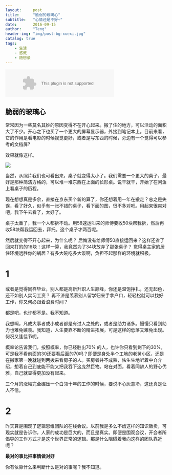 ```yaml
---
layout:     post
title:      "脆弱的玻璃心"
subtitle:   "心情还是不好~"
date:       2016-09-15
author:     "Teng"
header-img: "img/post-bg-xuexi.jpg"
catalog: true
tags:
    - 生活
    - 感慨
    - 随想录
---
```


<embed src="http://music.163.com/style/swf/widget.swf?sid=26523125&type=2&auto=1&width=320&height=66" width="340" height="86" style="center"  allowNetworking="all">


## 脆弱的玻璃心

常常因为一些莫名其妙的原因变得不在开心起来。搬了住的地方，可以活动的面积大了不少。开心之下也买了一个更大的屏幕显示器，外接到笔记本上。目前来看，它的作用是看电影的时候视觉更好，或者是写东西的时候，旁边有一个觉得可以参考的文档屏?

效果就像这样。

![](http://7xtgob.com2.z0.glb.clouddn.com/16-9-14/16076365.jpg)

当然，从照片我们也可看出来，桌子就变得太小了。我们需要一个更大的桌子，最好是那种简洁方格的，可以堆一堆东西在上面的长形桌。说干就干，开始了在闲鱼上看桌子的历程。

现在想想真是多余，直接在京东买个新的算了，你还想着用一年在搬走？总之是失误，看了好久，似乎有一张不错的桌子，看下面的图，很不多对吧。用起来很爽对吧，我下午去看了，太好了。

桌子太重了，我一个人都拆不动。用58速运叫来的师傅要收50块帮我拆，然后再收58块帮我运回去，拜托。这个桌子才两百呢。

然后就变得不开心起来，为什么呢？
后悔没有给师傅50直接运回来？这样还省了回来打的的16块！这样一算，我竟然为了34块放弃了那张桌子？
觉得桌主家的居住环境远胜你的蜗居？有多大碗吃多大饭啊，负担不起那样的环境就积极。

# 1

或者是觉得同样毕业，别人都是高新升职人生巅峰，你还是温饱挣扎，还无起色，还不如别人实习工资？
再不济是羡慕别人留学归来手拿户口，轻轻松就可以找好工作，你又何必跟着浪费时间？

都是吧，也许都不是。我不知道。

我想啊，凡成大事者或小成者都是有过人之处的，或者是助力诸多。慢慢只看到助力也难免嫉羡。我知道，人生要靠不断的精进拓展，可是这样的低落又难免出现。何况又逢佳节呢。


概率论告诉我们，按照概率，你已经胜出70% 的人，也许你只看到剩下的30%，可是我不看前面的30还要看后面的70吗？即便是身处半个工地的老舅小区，还是在搬家第一晚就碰到两拨来看房子的人。买房者并不成熟，怯生生地听着中介介绍，想着自己到底能不能又把我吞下这庞然巨物。站在对面，看着同龄人的野心优雅，自己就显得更加没有起来。

三个月的涨幅完全碾压一个白领十年的工作的时候，要说不心灰意冷，这还真是让人不信。


# 2

昨天算是围观了逻辑思维团队的在线会议。以前我是多么不齿这样的知识贩卖，可现实就是告诉你，人家的成功是巨大的，而且是真实。即便是围观会议，开会者所倡导的工作方式才是这个世界正常的逻辑。那是什么阻碍着我向这样的团队靠近呢？

**最对的事比把事情做对好**

你有依靠什么来判断什么是对的事呢？我不知道。